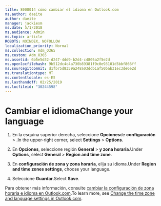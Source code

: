 ```yaml
---
title: 8000014 cómo cambiar el idioma en Outlook.com
ms.author: daeite
author: daeite
manager: jackiesm
ms.date: 5/1/2018
ms.audience: Admin
ms.topic: article
ROBOTS: NOINDEX, NOFOLLOW
localization_priority: Normal
ms.collection: Adm_O365
ms.custom: Adm_O365
ms.assetid: 6b5e5d32-d247-4dd9-b2d4-c4805a2f5e2d
ms.openlocfilehash: 9b512dc4c4a730b89381f9c0e93101d5bbf866ff
ms.sourcegitcommit: d1fb75d8359a248a03ddb1af50bab31ec3de6e2d
ms.translationtype: MT
ms.contentlocale: es-ES
ms.lasthandoff: 02/25/2019
ms.locfileid: "30244598"
---
```

# <a name="change-your-language"></a><span data-ttu-id="f8500-102">Cambiar el idioma</span><span class="sxs-lookup"><span data-stu-id="f8500-102">Change your language</span></span>

1. <span data-ttu-id="f8500-103">En la esquina superior derecha, seleccione **Opciones**de **configuración** \> .</span><span class="sxs-lookup"><span data-stu-id="f8500-103">In the upper-right corner, select **Settings** \> **Options**.</span></span>
    
2. <span data-ttu-id="f8500-104">En **Opciones**, seleccione región **General** \> **y zona horaria**.</span><span class="sxs-lookup"><span data-stu-id="f8500-104">Under **Options**, select **General** \> **Region and time zone**.</span></span>
    
3. <span data-ttu-id="f8500-105">En **configuración de zona y zona horaria**, elija su idioma.</span><span class="sxs-lookup"><span data-stu-id="f8500-105">Under **Region and time zones settings**, choose your language.</span></span>
    
4. <span data-ttu-id="f8500-106">Seleccione **Guardar**.</span><span class="sxs-lookup"><span data-stu-id="f8500-106">Select **Save**.</span></span>
    
<span data-ttu-id="f8500-107">Para obtener más información, consulte [cambiar la configuración de zona horaria e idioma en Outlook.com](https://go.microsoft.com/fwlink/p/?linkid=873132).</span><span class="sxs-lookup"><span data-stu-id="f8500-107">To learn more, see [Change the time zone and language settings in Outlook.com](https://go.microsoft.com/fwlink/p/?linkid=873132).</span></span>
  

